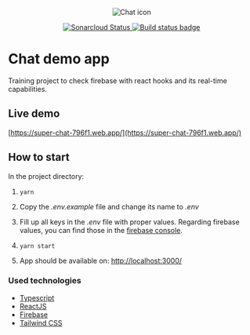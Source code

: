 <p align="center">
   <img src="https://user-images.githubusercontent.com/13930984/94484511-d735eb00-01dc-11eb-9213-77a3b7975a36.png" alt="Chat icon" />
</p>

<p align="center">
   <a href="https://sonarcloud.io/dashboard?id=raqso_superchat">
      <img src="https://sonarcloud.io/api/project_badges/measure?project=raqso_superchat&metric=alert_status" alt="Sonarcloud Status" />
   </a>
   <a href="https://github.com/raqso/superchat/actions">
      <img src="https://github.com/raqso/superchat/workflows/Build/badge.svg" alt="Build status badge" />
   </a>
</p>

# Chat demo app

Training project to check firebase with react hooks and its real-time capabilities.

## Live demo

[https://super-chat-796f1.web.app/](https://super-chat-796f1.web.app/)

## How to start

In the project directory:

1. `yarn`
2. Copy the _.env.example_ file and change its name to _.env_
3. Fill up all keys in the _.env_ file with proper values. Regarding firebase values, you can find those in the [firebase console](https://console.firebase.google.com/).
4. `yarn start`

5. App should be available on:
   [http://localhost:3000/](http://localhost:3000/)

### Used technologies

- [Typescript](https://www.typescriptlang.org/)
- [ReactJS](https://pl.reactjs.org/)
- [Firebase](https://firebase.google.com/)
- [Tailwind CSS](https://tailwindcss.com/)
